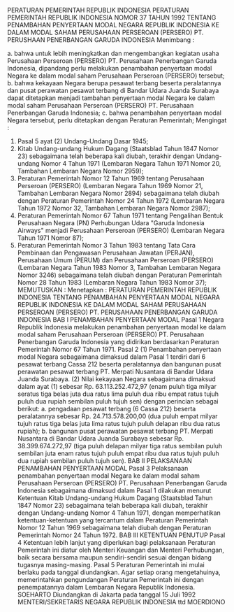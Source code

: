  PERATURAN PEMERINTAH REPUBLIK INDONESIA PERATURAN PEMERINTAH REPUBLIK INDONESIA NOMOR 37 TAHUN 1992 TENTANG PENAMBAHAN PENYERTAAN MODAL NEGARA REPUBLIK INDONESIA KE DALAM MODAL SAHAM PERUSAHAAN PERSEROAN (PERSERO) PT. PERUSHAAN PENERBANGAN GARUDA INDONESIA
Menimbang :

a. bahwa untuk lebih meningkatkan dan mengembangkan kegiatan usaha Perusahaan Perseroan (PERSERO) PT. Perusahaan Penerbangan Garuda Indonesia, dipandang perlu melakukan penambahan penyertaan modal Negara ke dalam modal saham Perusahaan Perseroan (PERSERO) tersebut;
b. bahwa kekayaan Negara berupa pesawat terbang beserta peralatannya dan pusat perawatan pesawat terbang di Bandar Udara Juanda Surabaya dapat ditetapkan menjadi tambahan penyertaan modal Negara ke dalam modal saham Perusahaan Perseroan (PERSERO) PT. Perusahaan Penerbangan Garuda Indonesia;
c. bahwa penambahan penyertaan modal Negara tersebut, perlu ditetapkan dengan Peraturan Pemerintah;
Mengingat :

1. Pasal 5 ayat (2) Undang-Undang Dasar 1945;
2. Kitab Undang-undang Hukum Dagang (Staatsblad Tahun 1847 Nomor 23) sebagaimana telah beberapa kali diubah, terakhir dengan Undang-undang Nomor 4 Tahun 1971 (Lembaran Negara Tahun 1971 Nomor 20, Tambahan Lembaran Negara Nomor 2959);
4. Peraturan Pemerintah Nomor 12 Tahun 1969 tentang Perusahaan Perseroan (PERSERO) (Lembaran Negara Tahun 1969 Nomor 21, Tambahan Lembaran Negara Nomor 2894) sebagaimana telah diubah dengan Peraturan Pemerintah Nomor 24 Tahun 1972 (Lembaran Negara Tahun 1972 Nomor 32, Tambahan Lembaran Negara Nomor 2987);
5. Peraturan Pemerintah Nomor 67 Tahun 1971 tentang Pengalihan Bentuk Perusahaan Negara (PN) Perhubungan Udara "Garuda Indonesia Airways" menjadi Perusahaan Perseroan (PERSERO) (Lembaran Negara Tahun 1971 Nomor 87);
6. Peraturan Pemerintah Nomor 3 Tahun 1983 tentang Tata Cara Pembinaan dan Pengawasan Perusahaan Jawatan (PERJAN), Perusahaan Umum (PERUM) dan Perusahaan Perseroan (PERSERO) (Lembaran Negara Tahun 1983 Nomor 3, Tambahan Lembaran Negara Nomor 3246) sebagaimana telah diubah dengan Peraturan Pemerintah Nomor 28 Tahun 1983 (Lembaran Negara Tahun 1983 Nomor 37);
MEMUTUSKAN :
 Menetapkan : PERATURAN PEMERINTAH REPUBLIK INDONESIA TENTANG PENAMBAHAN PENYERTAAN MODAL NEGARA REPUBLIK INDONESIA KE DALAM MODAL SAHAM PERUSAHAAN PERSEROAN (PERSERO) PT. PERUSAHAAN PENERBANGAN GARUDA INDONESIA
BAB I PENAMBAHAN PENYERTAAN MODAL
Pasal 1
Negara Republik Indonesia melakukan penambahan penyertaan modal ke dalam modal saham Perusahaan Perseroan (PERSERO) PT. Perusahaan Penerbangan Garuda Indonesia yang didirikan berdasarkan Peraturan Pemerintah Nomor 67 Tahun 1971.
Pasal 2
(1) Penambahan penyertaan modal Negara sebagaimana dimaksud dalam Pasal 1 terdiri dari 6 pesawat terbang Cassa 212 beserta peralatannya dan bangunan pusat perawatan pesawat terbang PT. Merpati Nusantara di Bandar Udara Juanda Surabaya.
(2) Nilai kekayaan Negara sebagaimana dimaksud dalam ayat (1) sebesar Rp. 63.113.252.472,97 (enam puluh tiga milyar seratus tiga belas juta dua ratus lima puluh dua ribu empat ratus tujuh puluh dua rupiah sembilan puluh tujuh sen) dengan perincian sebagai berikut:
a. pengadaan pesawat terbang (6 Cassa 212) beserta peralatannya sebesar Rp. 24.713.578.200,00 (dua puluh empat milyar tujuh ratus tiga belas juta lima ratus tujuh puluh delapan ribu dua ratus rupiah);
b. bangunan pusat perawatan pesawat terbang PT. Merpati Nusantara di Bandar Udara Juanda Surabaya sebesar Rp. 38.399.674.272,97 (tiga puluh delapan milyar tiga ratus sembilan puluh sembilan juta enam ratus tujuh puluh empat ribu dua ratus tujuh puluh dua rupiah sembilan puluh tujuh sen).
BAB II PELAKSANAAN PENAMBAHAN PENYERTAAN MODAL
Pasal 3
Pelaksanaan penambahan penyertaan modal Negara ke dalam modal saham Perusahaan Perseroan (PERSERO) PT. Perusahaan Penerbangan Garuda Indonesia sebagaimana dimaksud dalam Pasal 1 dilakukan menurut Ketentuan Kitab Undang-undang Hukum Dagang (Staatsblad Tahun 1847 Nomor 23) sebagaimana telah beberapa kali diubah, terakhir dengan Undang-undang Nomor 4 Tahun 1971, dengan memperhatikan ketentuan-ketentuan yang tercantum dalam Peraturan Pemerintah Nomor 12 Tahun 1969 sebagaimana telah diubah dengan Peraturan Pemerintah Nomor 24 Tahun 1972.
BAB III KETENTUAN PENUTUP
Pasal 4
Ketentuan lebih lanjut yang diperlukan bagi pelaksanaan Peraturan Pemerintah ini diatur oleh Menteri Keuangan dan Menteri Perhubungan, baik secara bersama maupun sendiri-sendiri sesuai dengan bidang tugasnya masing-masing.
Pasal 5
Peraturan Pemerintah ini mulai berlaku pada tanggal diundangkan.
Agar setiap orang mengetahuinya, memerintahkan pengundangan Peraturan Pemerintah ini dengan penempatannya dalam Lembaran Negara Republik Indonesia. SOEHARTO Diundangkan di Jakarta pada tanggal 15 Juli 1992 MENTERI/SEKRETARIS NEGARA REPUBLIK INDONESIA ttd MOERDIONO